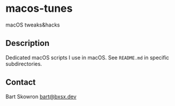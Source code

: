 # macos-tunes
macOS tweaks&amp;hacks

## Description

Dedicated macOS scripts I use in macOS.
See `README.md` in specific subdirectories.

## Contact

Bart Skowron <bart@bxsx.dev>
